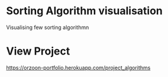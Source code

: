 # Sorting Algorithm visualisation

Visualising few sorting algorithmn

# View Project

https://orzoon-portfolio.herokuapp.com/project_algorithms
